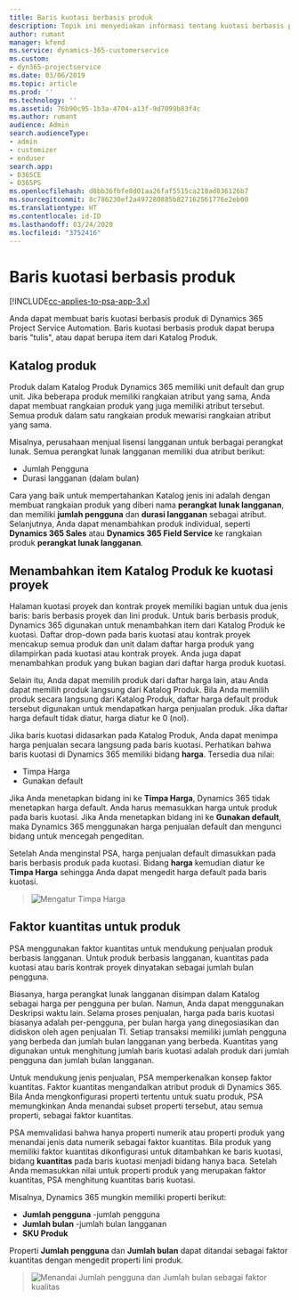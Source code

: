 ```yaml
---
title: Baris kuotasi berbasis produk
description: Topik ini menyediakan informasi tentang kuotasi berbasis produk.
author: rumant
manager: kfend
ms.service: dynamics-365-customerservice
ms.custom:
- dyn365-projectservice
ms.date: 03/06/2019
ms.topic: article
ms.prod: ''
ms.technology: ''
ms.assetid: 76b90c95-1b3a-4704-a13f-9d7099b83f4c
ms.author: rumant
audience: Admin
search.audienceType:
- admin
- customizer
- enduser
search.app:
- D365CE
- D365PS
ms.openlocfilehash: d8bb36fbfe8d01aa26faf5515ca218ad836126b7
ms.sourcegitcommit: 8c786230ef2a497280885b827162561776e2eb00
ms.translationtype: HT
ms.contentlocale: id-ID
ms.lasthandoff: 03/24/2020
ms.locfileid: "3752416"
---
```

# <a name="product-based-quote-lines"></a>Baris kuotasi berbasis produk

[!INCLUDE[cc-applies-to-psa-app-3.x](../includes/cc-applies-to-psa-app-3x.md)]


Anda dapat membuat baris kuotasi berbasis produk di Dynamics 365 Project Service Automation. Baris kuotasi berbasis produk dapat berupa baris "tulis", atau dapat berupa item dari Katalog Produk.

## <a name="product-catalog"></a>Katalog produk

Produk dalam Katalog Produk Dynamics 365 memiliki unit default dan grup unit. Jika beberapa produk memiliki rangkaian atribut yang sama, Anda dapat membuat rangkaian produk yang juga memiliki atribut tersebut. Semua produk dalam satu rangkaian produk mewarisi rangkaian atribut yang sama.

Misalnya, perusahaan menjual lisensi langganan untuk berbagai perangkat lunak. Semua perangkat lunak langganan memiliki dua atribut berikut:

- Jumlah Pengguna 
- Durasi langganan (dalam bulan)

Cara yang baik untuk mempertahankan Katalog jenis ini adalah dengan membuat rangkaian produk yang diberi nama **perangkat lunak langganan**, dan memiliki **jumlah pengguna** dan **durasi langganan** sebagai atribut. Selanjutnya, Anda dapat menambahkan produk individual, seperti **Dynamics 365 Sales** atau **Dynamics 365 Field Service** ke rangkaian produk **perangkat lunak langganan**.

## <a name="adding-product-catalog-items-to-a-project-quote"></a>Menambahkan item Katalog Produk ke kuotasi proyek

Halaman kuotasi proyek dan kontrak proyek memiliki bagian untuk dua jenis baris: baris berbasis proyek dan lini produk. Untuk baris berbasis produk, Dynamics 365 digunakan untuk menambahkan item dari Katalog Produk ke kuotasi. Daftar drop-down pada baris kuotasi atau kontrak proyek mencakup semua produk dan unit dalam daftar harga produk yang dilampirkan pada kuotasi atau kontrak proyek. Anda juga dapat menambahkan produk yang bukan bagian dari daftar harga produk kuotasi.

Selain itu, Anda dapat memilih produk dari daftar harga lain, atau Anda dapat memilih produk langsung dari Katalog Produk. Bila Anda memilih produk secara langsung dari Katalog Produk, daftar harga default produk tersebut digunakan untuk mendapatkan harga penjualan produk. Jika daftar harga default tidak diatur, harga diatur ke 0 (nol).

Jika baris kuotasi didasarkan pada Katalog Produk, Anda dapat menimpa harga penjualan secara langsung pada baris kuotasi. Perhatikan bahwa baris kuotasi di Dynamics 365 memiliki bidang **harga**. Tersedia dua nilai:

- Timpa Harga  
- Gunakan default

Jika Anda menetapkan bidang ini ke **Timpa Harga**, Dynamics 365 tidak menetapkan harga default. Anda harus memasukkan harga untuk produk pada baris kuotasi. Jika Anda menetapkan bidang ini ke **Gunakan default**, maka Dynamics 365 menggunakan harga penjualan default dan mengunci bidang untuk mencegah pengeditan.

Setelah Anda menginstal PSA, harga penjualan default dimasukkan pada baris berbasis produk pada kuotasi. Bidang **harga** kemudian diatur ke **Timpa Harga** sehingga Anda dapat mengedit harga default pada baris kuotasi.

> ![Mengatur Timpa Harga](media/basic-guide-10.png)
 
## <a name="quantity-factors-for-products"></a>Faktor kuantitas untuk produk

PSA menggunakan faktor kuantitas untuk mendukung penjualan produk berbasis langganan. Untuk produk berbasis langganan, kuantitas pada kuotasi atau baris kontrak proyek dinyatakan sebagai jumlah bulan pengguna.

Biasanya, harga perangkat lunak langganan disimpan dalam Katalog sebagai harga per pengguna per bulan. Namun, Anda dapat menggunakan Deskripsi waktu lain. Selama proses penjualan, harga pada baris kuotasi biasanya adalah per-pengguna, per bulan harga yang dinegosiasikan dan didiskon oleh agen penjualan TI. Setiap transaksi memiliki jumlah pengguna yang berbeda dan jumlah bulan langganan yang berbeda. Kuantitas yang digunakan untuk menghitung jumlah baris kuotasi adalah produk dari jumlah pengguna dan jumlah bulan langganan.

Untuk mendukung jenis penjualan, PSA memperkenalkan konsep faktor kuantitas. Faktor kuantitas mengandalkan atribut produk di Dynamics 365. Bila Anda mengkonfigurasi properti tertentu untuk suatu produk, PSA memungkinkan Anda menandai subset properti tersebut, atau semua properti, sebagai faktor kuantitas.

PSA memvalidasi bahwa hanya properti numerik atau properti produk yang menandai jenis data numerik sebagai faktor kuantitas. Bila produk yang memiliki faktor kuantitas dikonfigurasi untuk ditambahkan ke baris kuotasi, bidang **kuantitas** pada baris kuotasi menjadi bidang hanya baca. Setelah Anda memasukkan nilai untuk properti produk yang merupakan faktor kuantitas, PSA menghitung kuantitas baris kuotasi.

Misalnya, Dynamics 365 mungkin memiliki properti berikut: 

- **Jumlah pengguna** -jumlah pengguna 
- **Jumlah bulan** -jumlah bulan langganan
- **SKU Produk** 

Properti **Jumlah pengguna** dan **Jumlah bulan** dapat ditandai sebagai faktor kuantitas dengan mengedit properti lini produk. 

> ![Menandai Jumlah pengguna dan Jumlah bulan sebagai faktor kualitas](media/basic-guide-11.png)
 
